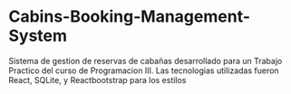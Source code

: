# Cabins-Booking-Management-System
Sistema de gestion de reservas de cabañas desarrollado para un Trabajo Practico del curso de Programacion III.  Las tecnologias utilizadas fueron React, SQLite, y Reactbootstrap para los estilos
